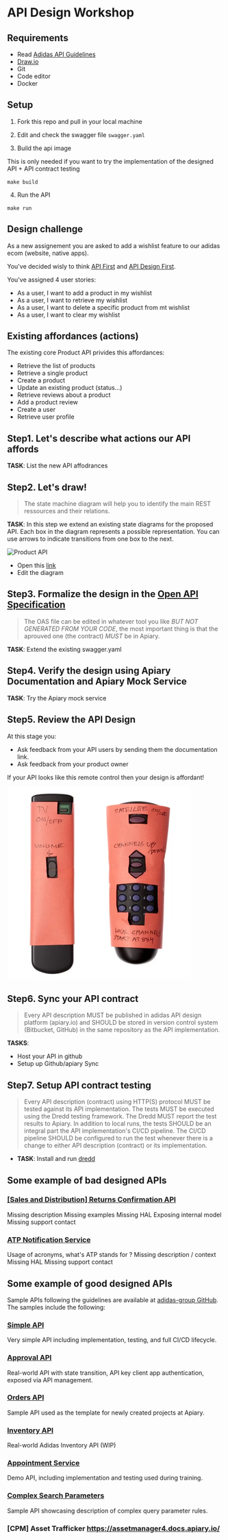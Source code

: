 # API Design Workshop


## Requirements

- Read [Adidas API Guidelines](https://adidas-group.gitbooks.io/api-guidelines/content/)
- [Draw.io](https://www.draw.io/)
- Git
- Code editor
- Docker 


## Setup

1. Fork this repo and pull in your local machine

2. Edit and check the swagger file `swagger.yaml`

3. Build the api image

This is only needed if you want to try the implementation of the designed API + API contract testing

```
make build
```

4. Run the API

```
make run
```


## Design challenge

As a new assignement you are asked to add a wishlist feature to our adidas ecom (website, native apps).

You've decided wisly to think [API First](https://adidas-group.gitbooks.io/api-guidelines/content/core-principles/api-first.html) and [API Design First](https://adidas-group.gitbooks.io/api-guidelines/content/core-principles/design-maturity.html).

You've assigned 4 user stories:

- As a user, I want to add a product in my wishlist
- As a user, I want to retrieve my wishlist
- As a user, I want to delete a specific product from mt wishlist
- As a user, I want to clear my wishlist


## Existing affordances (actions)

The existing core Product API privides this affordances:

- Retrieve the list of products
- Retrieve a single product
- Create a product
- Update an existing product (status...)
- Retrieve reviews about a product
- Add a product review
- Create a user
- Retrieve user profile


## Step1. Let's describe what actions our API affords

**TASK**: List the new API affodrances



## Step2. Let's draw!

> The state machine diagram will help you to identify the main REST ressources and their relations.

**TASK**: In this step we extend an existing state diagrams for the proposed API. Each box in the diagram represents a possible representation. You can use arrows to indicate transitions from one box to the next.

![Product API](./product_draw.png)

- Open this [link](https://www.draw.io/?lightbox=1&highlight=0000ff&edit=_blank&layers=1&nav=1#G1PrwwIysZV_unl5e8lXabjLYzwA2hAQUq)
- Edit the diagram



## Step3. Formalize the design in the [Open API Specification](https://github.com/OAI/OpenAPI-Specification/blob/master/versions/2.0.md)

> The OAS file can be edited in whatever tool you like *BUT NOT GENERATED FROM YOUR CODE*, the most important thing is that the aprouved one (the contract) *MUST* be in Apiary.

**TASK**: Extend the existing swagger.yaml



## Step4. Verify the design using Apiary Documentation and Apiary Mock Service

**TASK**: Try the Apiary mock service



## Step5. Review the API Design

At this stage you:

- Ask feedback from your API users by sending them the documentation link.
- Ask feedback from your product owner

If your API looks like this remote control then your design is affordant!

![Grandma Remote control](https://raw.githubusercontent.com/Amzani/api-lifecycle-tutorial/master/img/remote.webp)



## Step6. Sync your API contract

> Every API description MUST be published in adidas API design platform (apiary.io) and SHOULD be stored in version control system (Bitbucket, GitHub) in the same repository as the API implementation.

**TASKS**:

- Host your API in github
- Setup up Github/apiary Sync


## Step7. Setup API contract testing

>Every API description (contract) using HTTP(S) protocol MUST be tested against its API implementation. The tests MUST be executed using the Dredd testing framework. The Dredd MUST report the test results to Apiary. In addition to local runs, the tests SHOULD be an integral part the API implementation's CI/CD pipeline. The CI/CD pipeline SHOULD be configured to run the test whenever there is a change to either API description (contract) or its implementation.

- **TASK**: Install and run [dredd](https://github.com/apiaryio/dredd)


## Some example of bad designed APIs

### [[Sales and Distribution] Returns Confirmation API](https://returnsconfirmation.docs.apiary.io/)
Missing description
Missing examples
Missing HAL
Exposing internal model
Missing support contact

### [ATP Notification Service](https://atpnotificationservice.docs.apiary.io/)
Usage of acronyms, what's ATP stands for ?
Missing description / context
Missing HAL
Missing support contact


## Some example of good designed APIs

Sample APIs following the guidelines are available at [adidas-group GitHub](https://github.com/adidas-group). The samples include the following:


### [Simple API](https://github.com/adidas-group/demo-simple-api)
Very simple API including implementation, testing, and full CI/CD lifecycle.

### [Approval API](https://github.com/adidas-group/demo-approval-api)
Real-world API with state transition, API key client app authentication, exposed via API management.

### [Orders API](https://github.com/adidas-group/demo-orders-api)
Sample API used as the template for newly created projects at Apiary.

### [Inventory API](https://eainventoryapi.docs.apiary.io/)
Real-world Adidas Inventory API (WIP)

### [Appointment Service](https://github.com/adidas-group/demo-appointment-service)
Demo API, including implementation and testing used during training.

### [Complex Search Parameters](https://github.com/adidas-group/demo-complex-search)
Sample API showcasing description of complex query parameter rules.

### [CPM] Asset Trafficker https://assetmanager4.docs.apiary.io/






